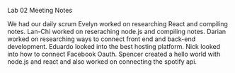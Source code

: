Lab 02 Meeting Notes

We had our daily scrum
Evelyn worked on researching React and compiling notes.
Lan-Chi worked on reseraching node.js and compiling notes.
Darian worked on researching ways to connect front end and back-end development. 
Eduardo looked into the best hosting platform.
Nick looked into how to connect Facebook Oauth.
Spencer created a hello world with node.js and react and also worked on connecting the spotify api. 
